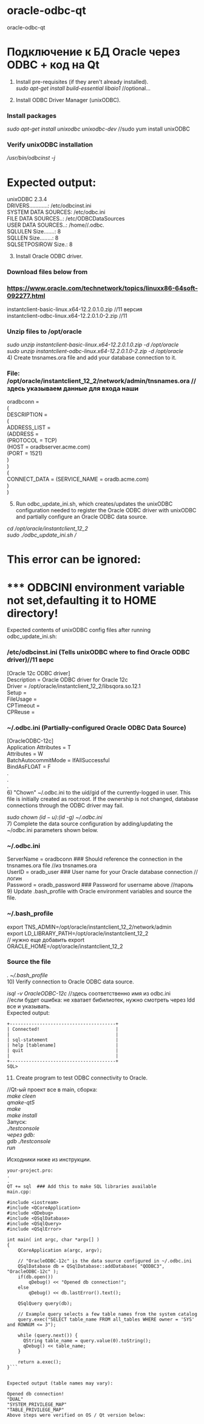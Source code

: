 # oracle-odbc-qt
oracle-odbc-qt



# Подключение к БД Oracle через ODBC + код на Qt

1) Install pre-requisites (if they aren't already installed).  
*sudo apt-get install build-essential libaio1*  //optional...  


2) Install ODBC Driver Manager (unixODBC).  

### Install packages  
*sudo apt-get install unixodbc unixodbc-dev*   //sudo yum install unixODBC   

### Verify unixODBC installation  
*/usr/bin/odbcinst -j*   

# Expected output:  
unixODBC 2.3.4  
DRIVERS............: /etc/odbcinst.ini  
SYSTEM DATA SOURCES: /etc/odbc.ini   
FILE DATA SOURCES..: /etc/ODBCDataSources  
USER DATA SOURCES..: /home/<logged-in-user>/.odbc.  
SQLULEN Size.......: 8  
SQLLEN Size........: 8  
SQLSETPOSIROW Size.: 8  

3) Install Oracle ODBC driver.  

### Download files below from 
### https://www.oracle.com/technetwork/topics/linuxx86-64soft-092277.html  
instantclient-basic-linux.x64-12.2.0.1.0.zip   //11 версия  
instantclient-odbc-linux.x64-12.2.0.1.0-2.zip  //11   

### Unzip files to /opt/oracle  
*sudo unzip instantclient-basic-linux.x64-12.2.0.1.0.zip -d /opt/oracle*  
*sudo unzip instantclient-odbc-linux.x64-12.2.0.1.0-2.zip -d /opt/oracle*  
4) Create tnsnames.ora file and add your database connection to it.  
  
### File: /opt/oracle/instantclient_12_2/network/admin/tnsnames.ora //здесь указываем данные для входа наши 
oradbconn =  
(  
  DESCRIPTION =  
  (  
    ADDRESS_LIST =  
      (ADDRESS =  
        (PROTOCOL = TCP)  
        (HOST = oradbserver.acme.com)  
        (PORT = 1521)  
       )  
  )  
  (  
    CONNECT_DATA = (SERVICE_NAME = oradb.acme.com)  
  )  
)  

5) Run odbc_update_ini.sh, which creates/updates the unixODBC configuration needed to register the Oracle ODBC driver with unixODBC and partially configure an Oracle ODBC data source.  
  
*cd /opt/oracle/instantclient_12_2*  
*sudo ./odbc_update_ini.sh /*  


# This error can be ignored:  
# *** ODBCINI environment variable not set,defaulting it to HOME directory!  
Expected contents of unixODBC config files after running odbc_update_ini.sh:  

### /etc/odbcinst.ini (Tells unixODBC where to find Oracle ODBC driver)//11 верс  
[Oracle 12c ODBC driver]  
Description     = Oracle ODBC driver for Oracle 12c  
Driver          = /opt/oracle/instantclient_12_2/libsqora.so.12.1  
Setup           =  
FileUsage       =  
CPTimeout       =  
CPReuse         =   

### ~/.odbc.ini (Partially-configured Oracle ODBC Data Source)  
[OracleODBC-12c]  
Application Attributes = T  
Attributes = W  
BatchAutocommitMode = IfAllSuccessful  
BindAsFLOAT = F  
.  
.  
.  
6) "Chown" ~/.odbc.ini to the uid/gid of the currently-logged in user. This file is initially created as root:root. If the ownership is not changed, database connections through the ODBC driver may fail.  
  
*sudo chown $(id -u):$(id -g) ~/.odbc.ini*  
7) Complete the data source configuration by adding/updating the ~/odbc.ini parameters shown below.  
  
### ~/.odbc.ini  
ServerName = oradbconn    ### Should reference the connection in the tnsnames.ora file //из tnsnames.ora  
UserID = oradb_user       ### User name for your Oracle database connection     //логин  
Password = oradb_password ### Password for username above						//пароль  
9) Update .bash_profile with Oracle environment variables and source the file.  
  
### ~/.bash_profile  
export TNS_ADMIN=/opt/oracle/instantclient_12_2/network/admin  
export LD_LIBRARY_PATH=/opt/oracle/instantclient_12_2  
// нужно еще добавить export ORACLE_HOME=/opt/oracle/instantclient_12_2  
  
### Source the file  
*. ~/.bash_profile*  
10) Verify connection to Oracle ODBC data source.  
  
*isql -v OracleODBC-12c* //здесь соответственно имя из odbc.ini  
//если будет ошибка: не хватает бибилиотек, нужно смотреть через ldd все и указывать.  
Expected output:  
 ``` 
+---------------------------------------+  
| Connected!                            |  
|                                       |  
| sql-statement                         |  
| help [tablename]                      |  
| quit                                  |  
|                                       |  
+---------------------------------------+  
SQL> 
 ```
  
11) Create program to test ODBC connectivity to Oracle.  
  
//Qt-ый проект 
все в main, сборка:  
*make cleen  
qmake-qt5  
make   
make install*  
Запуск:   
*./testconsole  
через gdb:  
gdb ./testconsole  
run*  
  

Исходники ниже из инструкции.   
  
```  
your-project.pro:   
.  
.  
QT += sql  ### Add this to make SQL libraries available   
main.cpp:  
 
#include <iostream>  
#include <QCoreApplication>  
#include <QDebug>  
#include <QSqlDatabase>  
#include <QSqlQuery>  
#include <QSqlError>  
  
int main( int argc, char *argv[] )  
{  
    QCoreApplication a(argc, argv);  
  
    // "OracleODBC-12c" is the data source configured in ~/.odbc.ini  
    QSqlDatabase db = QSqlDatabase::addDatabase( "QODBC3", "OracleODBC-12c" );  
    if(db.open())  
        qDebug() << "Opened db connection!";  
    else  
        qDebug() << db.lastError().text();  
  
    QSqlQuery query(db);  
  
    // Example query selects a few table names from the system catalog  
    query.exec("SELECT table_name FROM all_tables WHERE owner = 'SYS' and ROWNUM <= 3");  
  
    while (query.next()) {  
      QString table_name = query.value(0).toString();  
      qDebug() << table_name;  
    }  
  
    return a.exec();  
}``` 
      
      
Expected output (table names may vary):  
  
Opened db connection!  
"DUAL"  
"SYSTEM_PRIVILEGE_MAP" 
"TABLE_PRIVILEGE_MAP"  
Above steps were verified on OS / Qt version below:  


 
